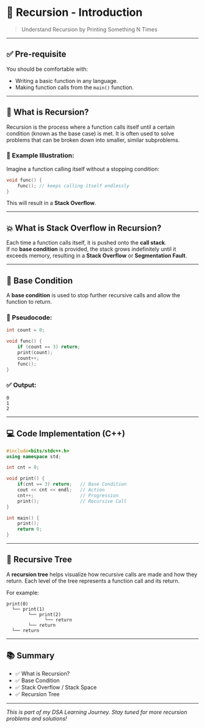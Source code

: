 # 🧠 Recursion - Introduction  
> Understand Recursion by Printing Something N Times

---

## ✅ Pre-requisite  
You should be comfortable with:
- Writing a basic function in any language.
- Making function calls from the `main()` function.

---

## 📌 What is Recursion?  
Recursion is the process where a function calls itself until a certain condition (known as the base case) is met. It is often used to solve problems that can be broken down into smaller, similar subproblems.

### 🧠 Example Illustration:
Imagine a function calling itself without a stopping condition:

```cpp
void func() {
    func(); // keeps calling itself endlessly
}
```

This will result in a **Stack Overflow**.

---

## 💥 What is Stack Overflow in Recursion?

Each time a function calls itself, it is pushed onto the **call stack**.  
If no **base condition** is provided, the stack grows indefinitely until it exceeds memory, resulting in a **Stack Overflow** or **Segmentation Fault**.

---

## 🧱 Base Condition

A **base condition** is used to stop further recursive calls and allow the function to return.

### 🧾 Pseudocode:
```cpp
int count = 0;

void func() {
    if (count == 3) return;
    print(count);
    count++;
    func();
}
```

### ✅ Output:
```
0
1
2
```

---

## 💻 Code Implementation (C++)

```cpp
#include<bits/stdc++.h>
using namespace std;

int cnt = 0;

void print() {
    if(cnt == 3) return;   // Base Condition
    cout << cnt << endl;   // Action
    cnt++;                 // Progression
    print();               // Recursive Call
}

int main() {
    print();
    return 0;
}
```

---

## 🌳 Recursive Tree

A **recursion tree** helps visualize how recursive calls are made and how they return. Each level of the tree represents a function call and its return.

For example:
```
print(0)
  └── print(1)
        └── print(2)
              └── return
        └── return
  └── return
```

---

## 📚 Summary

- ✅ What is Recursion?
- ✅ Base Condition
- ✅ Stack Overflow / Stack Space
- ✅ Recursion Tree

---

_This is part of my DSA Learning Journey. Stay tuned for more recursion problems and solutions!_